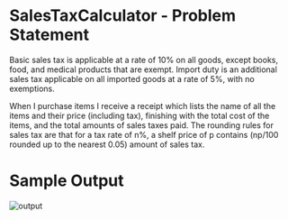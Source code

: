 # SalesTaxCalculator - Problem Statement

Basic sales tax is applicable at a rate of 10% on all goods, except books, food, and medical products that are exempt. Import duty is an additional sales tax applicable on all imported goods at a rate of 5%, with no exemptions.

When I purchase items I receive a receipt which lists the name of all the items and their price (including tax), finishing with the total cost of the items, and the total amounts of sales taxes paid. The rounding rules for sales tax are that for a tax rate of n%, a shelf price of p contains (np/100 rounded up to the nearest 0.05) amount of sales tax.


# Sample Output
![output](https://user-images.githubusercontent.com/65890130/134765443-0f64ed46-8050-4f4d-81a8-5910419edc1c.png)
